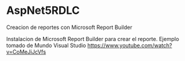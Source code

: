 # AspNet5RDLC
Creacion de reportes con Microsoft Report Builder

Instalacion de Microsoft Report Builder para crear el reporte.
Ejemplo tomado de Mundo Visual Studio
https://www.youtube.com/watch?v=CoMeJiJcVfs
